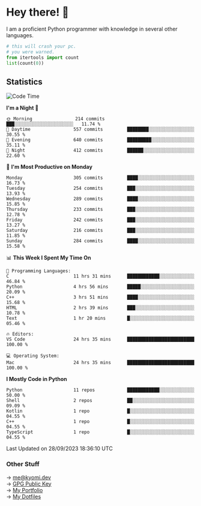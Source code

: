 # Hey there! 👋

I am a proficient Python programmer with knowledge in several other languages.

```py
# this will crash your pc.
# you were warned.
from itertools import count
list(count(0))
```

## Statistics
<!--START_SECTION:waka-->
![Code Time](http://img.shields.io/badge/Code%20Time-458%20hrs%205%20mins-blue)

**I'm a Night 🦉** 

```text
🌞 Morning                214 commits         ███░░░░░░░░░░░░░░░░░░░░░░   11.74 % 
🌆 Daytime                557 commits         ████████░░░░░░░░░░░░░░░░░   30.55 % 
🌃 Evening                640 commits         █████████░░░░░░░░░░░░░░░░   35.11 % 
🌙 Night                  412 commits         ██████░░░░░░░░░░░░░░░░░░░   22.60 % 
```
📅 **I'm Most Productive on Monday** 

```text
Monday                   305 commits         ████░░░░░░░░░░░░░░░░░░░░░   16.73 % 
Tuesday                  254 commits         ███░░░░░░░░░░░░░░░░░░░░░░   13.93 % 
Wednesday                289 commits         ████░░░░░░░░░░░░░░░░░░░░░   15.85 % 
Thursday                 233 commits         ███░░░░░░░░░░░░░░░░░░░░░░   12.78 % 
Friday                   242 commits         ███░░░░░░░░░░░░░░░░░░░░░░   13.27 % 
Saturday                 216 commits         ███░░░░░░░░░░░░░░░░░░░░░░   11.85 % 
Sunday                   284 commits         ████░░░░░░░░░░░░░░░░░░░░░   15.58 % 
```


📊 **This Week I Spent My Time On** 

```text
💬 Programming Languages: 
C                        11 hrs 31 mins      ████████████░░░░░░░░░░░░░   46.84 % 
Python                   4 hrs 56 mins       █████░░░░░░░░░░░░░░░░░░░░   20.09 % 
C++                      3 hrs 51 mins       ████░░░░░░░░░░░░░░░░░░░░░   15.68 % 
HTML                     2 hrs 39 mins       ███░░░░░░░░░░░░░░░░░░░░░░   10.78 % 
Text                     1 hr 20 mins        █░░░░░░░░░░░░░░░░░░░░░░░░   05.46 % 

🔥 Editors: 
VS Code                  24 hrs 35 mins      █████████████████████████   100.00 % 

💻 Operating System: 
Mac                      24 hrs 35 mins      █████████████████████████   100.00 % 
```

**I Mostly Code in Python** 

```text
Python                   11 repos            ████████████░░░░░░░░░░░░░   50.00 % 
Shell                    2 repos             ██░░░░░░░░░░░░░░░░░░░░░░░   09.09 % 
Kotlin                   1 repo              █░░░░░░░░░░░░░░░░░░░░░░░░   04.55 % 
C++                      1 repo              █░░░░░░░░░░░░░░░░░░░░░░░░   04.55 % 
TypeScript               1 repo              █░░░░░░░░░░░░░░░░░░░░░░░░   04.55 % 
```




 Last Updated on 28/09/2023 18:36:10 UTC
<!--END_SECTION:waka-->

### Other Stuff

→ [me@kyomi.dev](mailto:me@kyomi.dev)\
→ [GPG Public Key](https://github.com/bitterteriyaki.gpg)\
→ [My Portfolio](https://kyomi.dev)\
→ [My Dotfiles](https://github.com/bitterteriyaki/dotfiles)
